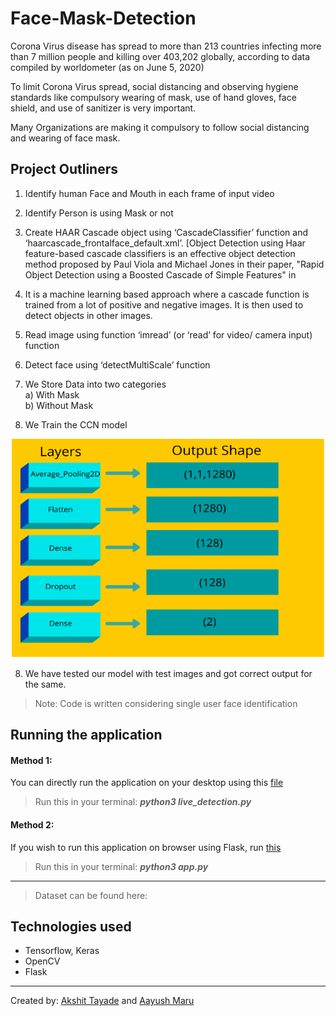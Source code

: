 # Face-Mask-Detection

<p>Corona Virus disease has spread to more than 213 countries infecting more than 7 million people and
killing over 403,202 globally, according to data compiled by worldometer (as on June 5, 2020) <br>

To limit Corona Virus spread, social distancing and observing hygiene standards like compulsory
wearing of mask, use of hand gloves, face shield, and use of sanitizer is very important. <br>

Many Organizations are making it compulsory to follow social distancing and wearing of face mask.</p>

## Project Outliners
1. Identify human Face and Mouth in each frame of input video
2. Identify Person is using Mask or not

3. Create HAAR Cascade object using ‘CascadeClassifier’ function and
‘haarcascade_frontalface_default.xml’. [Object Detection using Haar feature-based cascade
classifiers is an effective object detection method proposed by Paul Viola and Michael Jones
in their paper, &quot;Rapid Object Detection using a Boosted Cascade of Simple Features&quot; in
2001. It is a machine learning based approach where a cascade function is trained from a lot
of positive and negative images. It is then used to detect objects in other images. 

4. Read image using function ‘imread’ (or ‘read’ for video/ camera input) function

5. Detect face using ‘detectMultiScale’ function

6. We Store Data into two categories <br>
a) With Mask <br>
b) Without Mask

7. We Train the CCN model <br>
<p align='center'>
    <img alt="IMG" src="https://github.com/AkshitTayade/Face-Mask-Detection/blob/main/Screenshot%202021-03-26%20at%201.08.16%20PM.png?raw=true" width="500" height="350" />
</p>

8. We have tested our model with test images and got correct output for the same.

> Note: Code is written considering single user face identification

## Running the application
#### Method 1: <br>
You can directly run the application on your desktop using this [file](https://github.com/AkshitTayade/Face-Mask-Detection/blob/main/live_detection.py) 
>Run this in your terminal: ***python3 live_detection.py***

#### Method 2: <br>
If you wish to run this application on browser using Flask, run [this](https://github.com/AkshitTayade/Face-Mask-Detection/blob/main/app.py)
>Run this in your terminal: ***python3 app.py***

<hr></hr>

>Dataset can be found here: 

## Technologies used
* Tensorflow, Keras
* OpenCV
* Flask

<hr></hr>

Created by: [Akshit Tayade](https://github.com/AkshitTayade) and [Aayush Maru](https://github.com/aayushmaru18)
